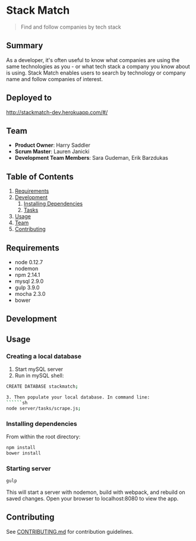 # Stack Match

> Find and follow companies by tech stack

## Summary

As a developer, it's often useful to know what companies are using the same technologies as you - or what tech stack a company you know about is using. Stack Match enables users to search by technology or company name and follow companies of interest.

## Deployed to

http://stackmatch-dev.herokuapp.com/#/

## Team

  - __Product Owner__: Harry Saddler
  - __Scrum Master__: Lauren Janicki
  - __Development Team Members__: Sara Gudeman, Erik Barzdukas

## Table of Contents

1. [Requirements](#requirements)
1. [Development](#development)
    1. [Installing Dependencies](#installing-dependencies)
    1. [Tasks](#tasks)
1. [Usage](#Usage)
1. [Team](#team)
1. [Contributing](#contributing)

## Requirements

- node 0.12.7
- nodemon
- npm 2.14.1
- mysql 2.9.0
- gulp 3.9.0
- mocha 2.3.0
- bower

## Development

## Usage

### Creating a local database

1. Start mySQL server
2. Run in mySQL shell:
```sh
CREATE DATABASE stackmatch;

3. Then populate your local database. In command line:
``````sh
node server/tasks/scrape.js;
```
### Installing dependencies

From within the root directory:

```sh
npm install
bower install
```

### Starting server

```sh
gulp
```

This will start a server with nodemon, build with webpack, and rebuild on saved changes. Open your browser to localhost:8080 to view the app.

## Contributing

See [CONTRIBUTING.md](CONTRIBUTING.md) for contribution guidelines.